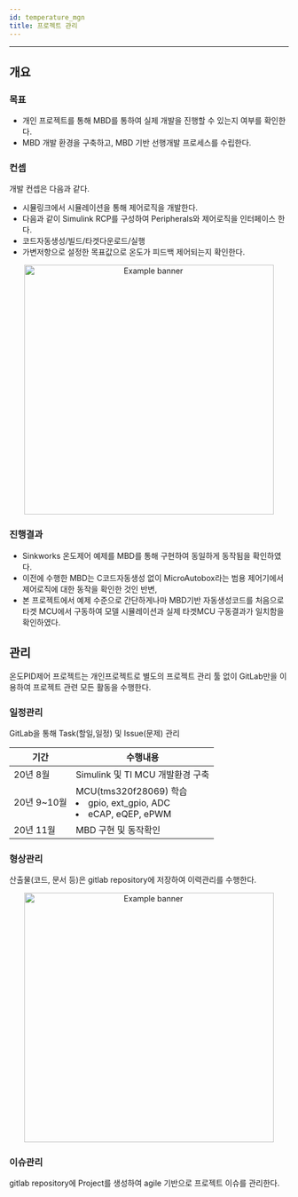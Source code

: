 ```yaml
---
id: temperature_mgn
title: 프로젝트 관리
---
```

---

## 개요

### 목표

* 개인 프로젝트를 통해 MBD를 통하여 실제 개발을 진행할 수 있는지 여부를 확인한다.
* MBD 개발 환경을 구축하고, MBD 기반 선행개발 프로세스를 수립한다.

### 컨셉

개발 컨셉은 다음과 같다.
* 시뮬링크에서 시뮬레이션을 통해 제어로직을 개발한다.
* 다음과 같이 Simulink RCP를 구성하여 Peripherals와 제어로직을 인터페이스 한다.
* 코드자동생성/빌드/타겟다운로드/실행
* 가변저항으로 설정한 목표값으로 온도가 피드백 제어되는지 확인한다.

<p align="center">
	<img
		src={require('/img/2_mbd/img3_2_mbd_concept.png').default}
		width="450"
		alt="Example banner"
	/>
</p>

### 진행결과

* Sinkworks 온도제어 예제를 MBD를 통해 구현하여 동일하게 동작됨을 확인하였다.
* 이전에 수행한 MBD는 C코드자동생성 없이 MicroAutobox라는 범용 제어기에서 제어로직에 대한 동작을 확인한 것인 반변,
* 본 프로젝트에서 예제 수준으로 간단하게나마 MBD기반 자동생성코드를 처음으로 타겟 MCU에서 구동하여 모델 시뮬레이션과 실제 타겟MCU 구동결과가 일치함을 확인하였다.

## 관리

온도PID제어 프로젝트는 개인프로젝트로 별도의 프로젝트 관리 툴 없이 GitLab만을 이용하여 프로젝트 관련 모든 활동을 수행한다.

### 일정관리

GitLab을 통해 Task(할일,일정) 및 Issue(문제) 관리

|기간|수행내용|
|---|---|
|20년 8월|Simulink 및 TI MCU 개발환경 구축
|20년 9~10월|MCU(tms320f28069) 학습<li>gpio, ext_gpio, ADC</li><li>eCAP, eQEP, ePWM</li>|
|20년 11월|MBD 구현 및 동작확인|


### 형상관리

산출물(코드, 문서 등)은 gitlab repository에 저장하여 이력관리를 수행한다.

<p align="center">
	<img
		src={require('/img/2_mbd/img3_1_svn_log.png').default}
		width="450"
		alt="Example banner"
	/>
</p>

### 이슈관리

gitlab repository에 Project를 생성하여 agile 기반으로 프로젝트 이슈를 관리한다.  

